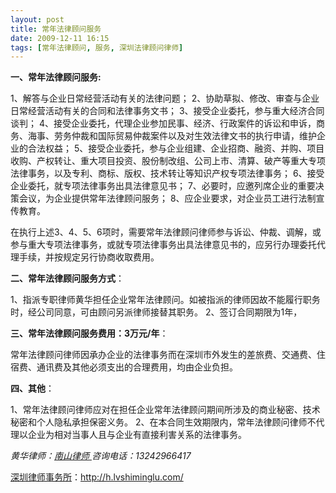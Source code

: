 ```yaml
---
layout: post
title: 常年法律顾问服务
date: 2009-12-11 16:15
tags: [常年法律顾问, 服务, 深圳法律顾问律师]
---
```

<strong>一、常年法律顾问服务:</strong>

1、解答与企业日常经营活动有关的法律问题；
2、协助草拟、修改、审查与企业日常经营活动有关的合同和法律事务文书；
3、接受企业委托，参与重大经济合同谈判；
4、接受企业委托，代理企业参加民事、经济、行政案件的诉讼和申诉，商务、海事、劳务仲裁和国际贸易仲裁案件以及对生效法律文书的执行申请，维护企业的合法权益；
5、接受企业委托，参与企业组建、企业招商、融资、并购、项目收购、产权转让、重大项目投资、股份制改组、公司上市、清算、破产等重大专项法律事务，以及专利、商标、版权、技术转让等知识产权专项法律事务；
6、接受企业委托，就专项法律事务出具法律意见书；
7、必要时，应邀列席企业的重要决策会议，为企业提供常年法律顾问服务；
8、应企业要求，对企业员工进行法制宣传教育。

在执行上述3、4、5、6项时，需要常年法律顾问律师参与诉讼、仲裁、调解，或参与重大专项法律事务，或就专项法律事务出具法律意见书的，应另行办理委托代理手续，并按规定另行协商收取费用。

<strong>二、常年法律顾问服务方式</strong>：

1、指派专职律师黄华担任企业常年法律顾问。如被指派的律师因故不能履行职务时，经公司同意，可由顾问另派律师接替其职务。
2、签订合同期限为1年，

<strong>三、常年法律顾问服务费用：3万元/年</strong>：

常年法律顾问律师因承办企业的法律事务而在深圳市外发生的差旅费、交通费、住宿费、通讯费及其他必须支出的合理费用，均由企业负担。

<strong>四、其他</strong>：

1、常年法律顾问律师应对在担任企业常年法律顾问期间所涉及的商业秘密、技术秘密和个人隐私承担保密义务。
2、在本合同生效期限内，常年法律顾问律师不代理以企业为相对当事人且与企业有直接利害关系的法律事务。

<em>黄华律师：</em><a title="南山律师" href="../" target="_self"><em>南山律师
</em></a><em>咨询电话：13242966417</em>

<a href="http://h.lvshiminglu.com/">深圳律师事务所</a>：<a href="http://h.lvshiminglu.com/">http://h.lvshiminglu.com/</a>

